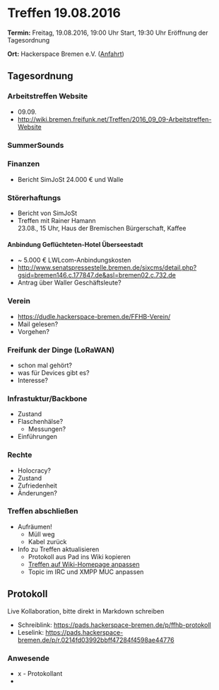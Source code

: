 # Treffen 19.08.2016

**Termin:** Freitag, 19.08.2016, 19:00 Uhr Start, 19:30 Uhr Eröffnung der Tagesordnung

**Ort:** Hackerspace Bremen e.V. ([Anfahrt](https://www.hackerspace-bremen.de/anfahrt/))

## Tagesordnung
### Arbeitstreffen Website
- 09.09.
- http://wiki.bremen.freifunk.net/Treffen/2016_09_09-Arbeitstreffen-Website

### SummerSounds

### Finanzen
- Bericht SimJoSt 24.000 € und Walle

### Störerhaftungs
- Bericht von SimJoSt
- Treffen mit Rainer Hamann  
  23.08., 15 Uhr, Haus der Bremischen Bürgerschaft, Kaffee

#### Anbindung Geflüchteten-Hotel Überseestadt
- ~ 5.000 € LWLcom-Anbindungskosten
- http://www.senatspressestelle.bremen.de/sixcms/detail.php?gsid=bremen146.c.177847.de&asl=bremen02.c.732.de
- Antrag über Waller Geschäftsleute?

### Verein
- https://dudle.hackerspace-bremen.de/FFHB-Verein/
- Mail gelesen?
- Vorgehen?

### Freifunk der Dinge (LoRaWAN)
- schon mal gehört?
- was für Devices gibt es?
- Interesse?

### Infrastuktur/Backbone
- Zustand
- Flaschenhälse?
     - Messungen?
- Einführungen

### Rechte
- Holocracy?
- Zustand
- Zufriedenheit
- Änderungen?


### Treffen abschließen
* Aufräumen!
  * Müll weg
  * Kabel zurück
* Info zu Treffen aktualisieren
  * Protokoll aus Pad ins Wiki kopieren
  * [Treffen auf Wiki-Homepage anpassen](Home)
  * Topic im IRC und XMPP MUC anpassen


## Protokoll
Live Kollaboration, bitte direkt in Markdown schreiben
* Schreiblink: https://pads.hackerspace-bremen.de/p/ffhb-protokoll
* Leselink: https://pads.hackerspace-bremen.de/p/r.0214fd03992bbff47284f4598ae44776

### Anwesende
* x - Protokollant
* 